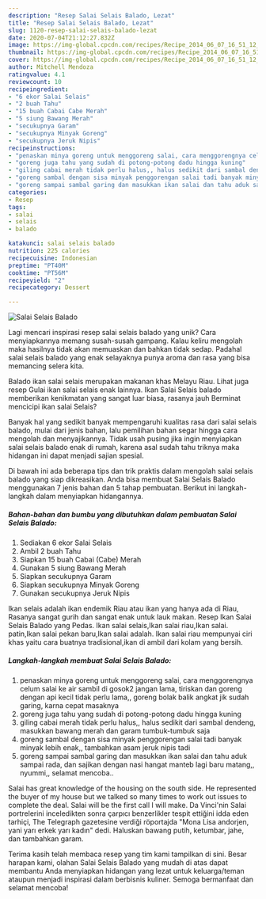 ```yaml
---
description: "Resep Salai Selais Balado, Lezat"
title: "Resep Salai Selais Balado, Lezat"
slug: 1120-resep-salai-selais-balado-lezat
date: 2020-07-04T21:12:27.832Z
image: https://img-global.cpcdn.com/recipes/Recipe_2014_06_07_16_51_12_265_54cefb/751x532cq70/salai-selais-balado-foto-resep-utama.jpg
thumbnail: https://img-global.cpcdn.com/recipes/Recipe_2014_06_07_16_51_12_265_54cefb/751x532cq70/salai-selais-balado-foto-resep-utama.jpg
cover: https://img-global.cpcdn.com/recipes/Recipe_2014_06_07_16_51_12_265_54cefb/751x532cq70/salai-selais-balado-foto-resep-utama.jpg
author: Mitchell Mendoza
ratingvalue: 4.1
reviewcount: 10
recipeingredient:
- "6 ekor Salai Selais"
- "2 buah Tahu"
- "15 buah Cabai Cabe Merah"
- "5 siung Bawang Merah"
- "secukupnya Garam"
- "secukupnya Minyak Goreng"
- "secukupnya Jeruk Nipis"
recipeinstructions:
- "penaskan minya goreng untuk menggoreng salai, cara menggorengnya celum salai ke air sambil di gosok2 jangan lama, tiriskan dan goreng dengan api kecil tidak perlu lama,, goreng bolak balik angkat jik sudah garing, karna cepat masaknya"
- "goreng juga tahu yang sudah di potong-potong dadu hingga kuning"
- "giling cabai merah tidak perlu halus,, halus sedikit dari sambal dendeng, masukkan bawang merah dan garam tumbuk-tumbuk saja"
- "goreng sambal dengan sisa minyak penggorengan salai tadi banyak minyak lebih enak,, tambahkan asam jeruk nipis tadi"
- "goreng sampai sambal garing dan masukkan ikan salai dan tahu aduk sampai rada, dan sajikan dengan nasi hangat manteb lagi baru matang,, nyummi,, selamat mencoba.."
categories:
- Resep
tags:
- salai
- selais
- balado

katakunci: salai selais balado 
nutrition: 225 calories
recipecuisine: Indonesian
preptime: "PT40M"
cooktime: "PT56M"
recipeyield: "2"
recipecategory: Dessert

---
```



![Salai Selais Balado](https://img-global.cpcdn.com/recipes/Recipe_2014_06_07_16_51_12_265_54cefb/751x532cq70/salai-selais-balado-foto-resep-utama.jpg)

Lagi mencari inspirasi resep salai selais balado yang unik? Cara menyiapkannya memang susah-susah gampang. Kalau keliru mengolah maka hasilnya tidak akan memuaskan dan bahkan tidak sedap. Padahal salai selais balado yang enak selayaknya punya aroma dan rasa yang bisa memancing selera kita.

Balado ikan salai selais merupakan makanan khas Melayu Riau. Lihat juga resep Gulai ikan salai selais enak lainnya. Ikan Salai Selais balado memberikan kenikmatan yang sangat luar biasa, rasanya jauh Berminat mencicipi ikan salai Selais?

Banyak hal yang sedikit banyak mempengaruhi kualitas rasa dari salai selais balado, mulai dari jenis bahan, lalu pemilihan bahan segar hingga cara mengolah dan menyajikannya. Tidak usah pusing jika ingin menyiapkan salai selais balado enak di rumah, karena asal sudah tahu triknya maka hidangan ini dapat menjadi sajian spesial.


Di bawah ini ada beberapa tips dan trik praktis dalam mengolah salai selais balado yang siap dikreasikan. Anda bisa membuat Salai Selais Balado menggunakan 7 jenis bahan dan 5 tahap pembuatan. Berikut ini langkah-langkah dalam menyiapkan hidangannya.

<!--inarticleads1-->

##### Bahan-bahan dan bumbu yang dibutuhkan dalam pembuatan Salai Selais Balado:

1. Sediakan 6 ekor Salai Selais
1. Ambil 2 buah Tahu
1. Siapkan 15 buah Cabai (Cabe) Merah
1. Gunakan 5 siung Bawang Merah
1. Siapkan secukupnya Garam
1. Siapkan secukupnya Minyak Goreng
1. Gunakan secukupnya Jeruk Nipis


Ikan selais adalah ikan endemik Riau atau ikan yang hanya ada di Riau, Rasanya sangat gurih dan sangat enak untuk lauk makan. Resep Ikan Salai Selais Balado yang Pedas. Ikan salai selais,Ikan salai riau,Ikan salai. patin,Ikan salai pekan baru,Ikan salai adalah. Ikan salai riau mempunyai ciri khas yaitu cara buatnya tradisional,ikan di ambil dari kolam yang bersih. 

<!--inarticleads2-->

##### Langkah-langkah membuat Salai Selais Balado:

1. penaskan minya goreng untuk menggoreng salai, cara menggorengnya celum salai ke air sambil di gosok2 jangan lama, tiriskan dan goreng dengan api kecil tidak perlu lama,, goreng bolak balik angkat jik sudah garing, karna cepat masaknya
1. goreng juga tahu yang sudah di potong-potong dadu hingga kuning
1. giling cabai merah tidak perlu halus,, halus sedikit dari sambal dendeng, masukkan bawang merah dan garam tumbuk-tumbuk saja
1. goreng sambal dengan sisa minyak penggorengan salai tadi banyak minyak lebih enak,, tambahkan asam jeruk nipis tadi
1. goreng sampai sambal garing dan masukkan ikan salai dan tahu aduk sampai rada, dan sajikan dengan nasi hangat manteb lagi baru matang,, nyummi,, selamat mencoba..


Salai has great knowledge of the housing on the south side. He represented the buyer of my house but we talked so many times to work out issues to complete the deal. Salai will be the first call I will make. Da Vinci&#39;nin Salai portrelerini inceledikten sonra çarpıcı benzerlikler tespit ettiğini idda eden tarhiçi, The Telegraph gazetesine verdiği röportajda &#34;Mona Lisa andorjen, yani yarı erkek yarı kadın&#34; dedi. Haluskan bawang putih, ketumbar, jahe, dan tambahkan garam. 

Terima kasih telah membaca resep yang tim kami tampilkan di sini. Besar harapan kami, olahan Salai Selais Balado yang mudah di atas dapat membantu Anda menyiapkan hidangan yang lezat untuk keluarga/teman ataupun menjadi inspirasi dalam berbisnis kuliner. Semoga bermanfaat dan selamat mencoba!
